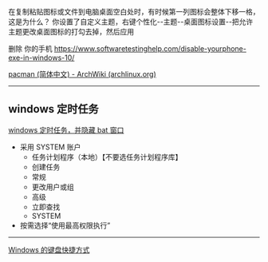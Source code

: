 在复制粘贴图标或文件到电脑桌面空白处时，有时候第一列图标会整体下移一格，这是为什么？
你设置了自定义主题，右键个性化--主题--桌面图标设置--把允许主题更改桌面图标的打勾去掉，然后应用

 删除  你的手机
 https://www.softwaretestinghelp.com/disable-yourphone-exe-in-windows-10/



[pacman (简体中文) - ArchWiki (archlinux.org)](https://wiki.archlinux.org/title/Pacman_(%E7%AE%80%E4%BD%93%E4%B8%AD%E6%96%87))


---
## windows 定时任务
[windows 定时任务，并隐藏 bat 窗口](https://blog.csdn.net/qq_39188306/article/details/88689224)  
* 采用 SYSTEM 账户
  * 任务计划程序（本地）【不要选任务计划程序库】
  * 创建任务
  * 常规 
  * 更改用户或组
  * 高级
  * 立即查找
  * SYSTEM
* 按需选择“使用最高权限执行”

---
[Windows 的键盘快捷方式](https://support.microsoft.com/zh-cn/windows/windows-%E7%9A%84%E9%94%AE%E7%9B%98%E5%BF%AB%E6%8D%B7%E6%96%B9%E5%BC%8F-dcc61a57-8ff0-cffe-9796-cb9706c75eec)  

